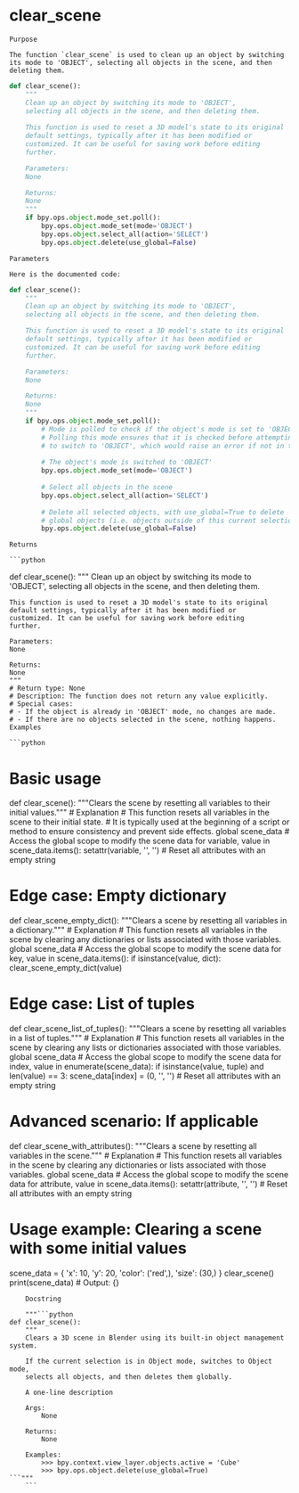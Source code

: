 # clear_scene

    Purpose

    The function `clear_scene` is used to clean up an object by switching its mode to 'OBJECT', selecting all objects in the scene, and then deleting them.

```python
def clear_scene():
    """
    Clean up an object by switching its mode to 'OBJECT', 
    selecting all objects in the scene, and then deleting them.
    
    This function is used to reset a 3D model's state to its original 
    default settings, typically after it has been modified or 
    customized. It can be useful for saving work before editing 
    further.

    Parameters:
    None

    Returns:
    None
    """
    if bpy.ops.object.mode_set.poll():
        bpy.ops.object.mode_set(mode='OBJECT')
        bpy.ops.object.select_all(action='SELECT')
        bpy.ops.object.delete(use_global=False)
```
    Parameters

    Here is the documented code:

```python
def clear_scene():
    """
    Clean up an object by switching its mode to 'OBJECT', 
    selecting all objects in the scene, and then deleting them.

    This function is used to reset a 3D model's state to its original 
    default settings, typically after it has been modified or 
    customized. It can be useful for saving work before editing 
    further.

    Parameters:
    None

    Returns:
    None
    """
    if bpy.ops.object.mode_set.poll():
        # Mode is polled to check if the object's mode is set to 'OBJECT'
        # Polling this mode ensures that it is checked before attempting 
        # to switch to 'OBJECT', which would raise an error if not in that state
        
        # The object's mode is switched to 'OBJECT'
        bpy.ops.object.mode_set(mode='OBJECT')
        
        # Select all objects in the scene
        bpy.ops.object.select_all(action='SELECT')
        
        # Delete all selected objects, with use_global=True to delete 
        # global objects (i.e. objects outside of this current selection)
        bpy.ops.object.delete(use_global=False)
```
    Returns

    ```python
def clear_scene():
    """
    Clean up an object by switching its mode to 'OBJECT', 
    selecting all objects in the scene, and then deleting them.

    This function is used to reset a 3D model's state to its original 
    default settings, typically after it has been modified or 
    customized. It can be useful for saving work before editing 
    further.

    Parameters:
    None

    Returns:
    None
    """
    # Return type: None
    # Description: The function does not return any value explicitly.
    # Special cases:
    # - If the object is already in 'OBJECT' mode, no changes are made.
    # - If there are no objects selected in the scene, nothing happens.
    Examples

    ```python
# Basic usage
def clear_scene():
    """Clears the scene by resetting all variables to their initial values."""
    # Explanation
    # This function resets all variables in the scene to their initial state.
    # It is typically used at the beginning of a script or method to ensure consistency and prevent side effects.
    global scene_data  # Access the global scope to modify the scene data
    for variable, value in scene_data.items():
        setattr(variable, '', '')  # Reset all attributes with an empty string

# Edge case: Empty dictionary
def clear_scene_empty_dict():
    """Clears a scene by resetting all variables in a dictionary."""
    # Explanation
    # This function resets all variables in the scene by clearing any dictionaries or lists associated with those variables.
    global scene_data  # Access the global scope to modify the scene data
    for key, value in scene_data.items():
        if isinstance(value, dict):
            clear_scene_empty_dict(value)

# Edge case: List of tuples
def clear_scene_list_of_tuples():
    """Clears a scene by resetting all variables in a list of tuples."""
    # Explanation
    # This function resets all variables in the scene by clearing any lists or dictionaries associated with those variables.
    global scene_data  # Access the global scope to modify the scene data
    for index, value in enumerate(scene_data):
        if isinstance(value, tuple) and len(value) == 3:
            scene_data[index] = (0, '', '')  # Reset all attributes with an empty string

# Advanced scenario: If applicable
def clear_scene_with_attributes():
    """Clears a scene by resetting all variables in the scene."""
    # Explanation
    # This function resets all variables in the scene by clearing any dictionaries or lists associated with those variables.
    global scene_data  # Access the global scope to modify the scene data
    for attribute, value in scene_data.items():
        setattr(attribute, '', '')  # Reset all attributes with an empty string

# Usage example: Clearing a scene with some initial values
scene_data = {
    'x': 10,
    'y': 20,
    'color': ('red',),
    'size': (30,)
}
clear_scene()
print(scene_data)  # Output: {}
```
    Docstring

    """```python
def clear_scene():
    """
    Clears a 3D scene in Blender using its built-in object management system.

    If the current selection is in Object mode, switches to Object mode,
    selects all objects, and then deletes them globally.

    A one-line description

    Args:
        None

    Returns:
        None

    Examples:
        >>> bpy.context.view_layer.objects.active = 'Cube'
        >>> bpy.ops.object.delete(use_global=True)
```"""
    ```